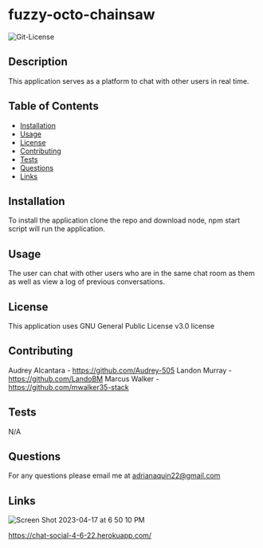 # fuzzy-octo-chainsaw

<img alt= "Git-License" src="https://img.shields.io/badge/license-GNU General Public License v3.0-green">


## Description 

This application serves as a platform to chat with other users in real time. 


## Table of Contents
* [Installation](#installation)
* [Usage](#usage)
* [License](#license)
* [Contributing](#contributing)
* [Tests](#tests)
* [Questions](#questions)
* [Links](#links)

## Installation 

To install the application clone the repo and download node, npm start script will run the application.

## Usage 

The user can chat with other users who are in the same chat room as them as well as view a log of previous conversations. 

## License 

This application uses GNU General Public License v3.0 license

## Contributing 

Audrey Alcantara - https://github.com/Audrey-505
Landon Murray - https://github.com/LandoBM
Marcus Walker - https://github.com/mwalker35-stack

## Tests

N/A

## Questions

For any questions please email me at adrianaquin22@gmail.com 

## Links 

![Screen Shot 2023-04-17 at 6 50 10 PM](https://user-images.githubusercontent.com/77470771/232631022-8642e3dc-dca0-4e3c-bca6-93564e792dfd.png)

https://chat-social-4-6-22.herokuapp.com/
